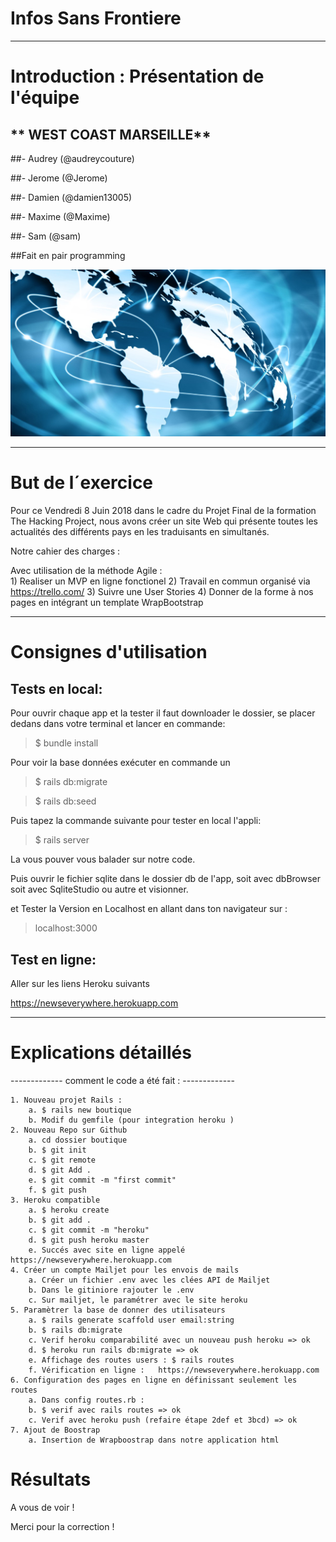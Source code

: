 

# Infos Sans Frontiere 
-------------

# Introduction : Présentation de l'équipe

## ** WEST COAST MARSEILLE**

##- Audrey (@audreycouture)

##- Jerome (@Jerome)

##- Damien (@damien13005)

##- Maxime (@Maxime)

##- Sam (@sam)


##Fait en pair programming

![alt tag](app/assets/images/Fotolia_50326660_Subscription_Monthly_M.jpg)

-------------

# But de l´exercice

Pour ce Vendredi 8 Juin 2018 dans le cadre du Projet Final de la formation The Hacking Project, nous avons créer un site Web qui présente toutes les actualités des différents pays en les traduisants en simultanés. 


Notre cahier des charges :


Avec utilisation de la méthode Agile :  
	1) Realiser un MVP en ligne fonctionel 
	2) Travail en commun organisé via https://trello.com/
	3) Suivre une User Stories 
	4) Donner de la forme à nos pages en intégrant un template WrapBootstrap
	

------------   



# Consignes d'utilisation

## Tests en local:

Pour ouvrir chaque app et la tester il faut downloader le dossier, se placer dedans dans votre terminal et lancer en commande:

> $ bundle install 


Pour voir la base données exécuter en commande un

> $ rails db:migrate     

> $ rails db:seed

Puis tapez la commande suivante pour tester en local l'appli:

> $ rails server

La vous pouver vous balader sur notre code.

Puis ouvrir le fichier sqlite dans le dossier db de l'app, soit avec dbBrowser soit avec SqliteStudio ou autre et visionner.

et Tester la Version en Localhost en allant dans ton navigateur sur :

> localhost:3000





## Test en ligne:

Aller sur les liens Heroku suivants


https://newseverywhere.herokuapp.com



------------


# Explications détaillés 


------------- comment le code a été fait : -------------

    1. Nouveau projet Rails : 
        a. $ rails new boutique
        b. Modif du gemfile (pour integration heroku ) 
    2. Nouveau Repo sur Github
        a. cd dossier boutique
        b. $ git init 
        c. $ git remote
        d. $ git Add . 
        e. $ git commit -m "first commit"
        f. $ git push 
    3. Heroku compatible
        a. $ heroku create
        b. $ git add .
        c. $ git commit -m "heroku"
        d. $ git push heroku master
        e. Succés avec site en ligne appelé https://newseverywhere.herokuapp.com
    4. Créer un compte Mailjet pour les envois de mails 
        a. Créer un fichier .env avec les clées API de Mailjet
        b. Dans le gitiniore rajouter le .env
        c. Sur mailjet, le paramétrer avec le site heroku  
    5. Paramètrer la base de donner des utilisateurs 
        a. $ rails generate scaffold user email:string
        b. $ rails db:migrate
        c. Verif heroku comparabilité avec un nouveau push heroku => ok
        d. $ heroku run rails db:migrate => ok
        e. Affichage des routes users : $ rails routes 
        f. Vérification en ligne :   https://newseverywhere.herokuapp.com
    6. Configuration des pages en ligne en définissant seulement les routes 
        a. Dans config routes.rb :   
        b. $ verif avec rails routes => ok
        c. Verif avec heroku push (refaire étape 2def et 3bcd) => ok
    7. Ajout de Boostrap
        a. Insertion de Wrapboostrap dans notre application html  
    


# Résultats


A vous de voir !


Merci pour la correction ! 
